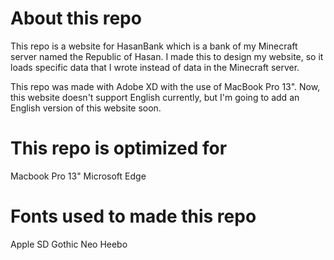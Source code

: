 # About this repo
This repo is a website for HasanBank which is a bank of my Minecraft server named the Republic of Hasan.
I made this to design my website, so it loads specific data that I wrote instead of data in the Minecraft server.

This repo was made with Adobe XD with the use of MacBook Pro 13".
Now, this website doesn't support English currently, but I'm going to add an English version of this website soon.

# This repo is optimized for
Macbook Pro 13"
Microsoft Edge

# Fonts used to made this repo
Apple SD Gothic Neo
Heebo
